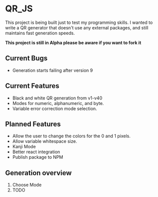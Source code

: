 # QR_JS

This project is being built just to test my programming skills. I wanted to write a QR generator that doesn't use any external packages, and still maintains fast generation speeds.

**This project is still in Alpha please be aware if you want to fork it**

## Current Bugs
- Generation starts failing after version 9

## Current Features
- Black and white QR generation from v1-v40
- Modes for numeric, alphanumeric, and byte.
- Variable error correction mode selection.

## Planned Features
- Allow the user to change the colors for the 0 and 1 pixels.
- Allow variable whitespace size.
- Kanji Mode
- Better react integration
- Publish package to NPM

## Generation overview
1. Choose Mode
2. TODO
